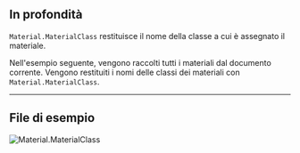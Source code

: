 ## In profondità
`Material.MaterialClass` restituisce il nome della classe a cui è assegnato il materiale.

Nell'esempio seguente, vengono raccolti tutti i materiali dal documento corrente. Vengono restituiti i nomi delle classi dei materiali con `Material.MaterialClass`.
___
## File di esempio

![Material.MaterialClass](./Revit.Elements.Material.MaterialClass_img.jpg)
